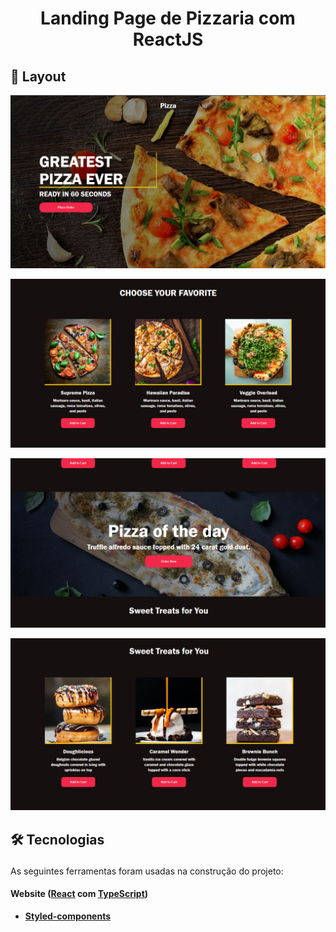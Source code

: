 <h1 align="center">Landing Page de Pizzaria com ReactJS</h1>

## 🎨 Layout

![image](https://github.com/maa7vini/landing-page-pizza/blob/main/src/assets/Cont1.png)

![image](https://github.com/maa7vini/landing-page-pizza/blob/main/src/assets/Cont2.png)

![image](https://github.com/maa7vini/landing-page-pizza/blob/main/src/assets/Cont3.png)

![image](https://github.com/maa7vini/landing-page-pizza/blob/main/src/assets/Cont4.png)

## 🛠 Tecnologias<p id="-tecnologias"></p>

As seguintes ferramentas foram usadas na construção do projeto:

#### **Website**  ([React](https://reactjs.org/) com [TypeScript](https://www.typescriptlang.org/))

-   **[Styled-components](https://styled-components.com/)**


